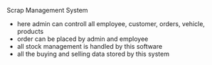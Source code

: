 Scrap Management System
- here admin can controll all employee, customer, orders, vehicle, products
- order can be placed by admin and employee
- all stock management is handled by this software
- all the buying and selling data stored by this system
